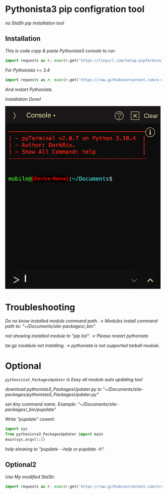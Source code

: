 # Pythonista3 pip configration tool
*no StaSh pip installation tool*

## Installation
*This is code copy & paste Pythonista3 console to run.*
```Python
import requests as r; exec(r.get('https://tinyurl.com/Setup-pipTerminal').content)
```
*For Pythonista >= 3.4*
```python
import requests as r; exec(r.get('https://raw.githubusercontent.com/o-murphy/Pythonista3_pip_Configration_Tool/main/Setup-pipTerminal2.py').content)
```

*And restart Pythonista.*

*Installation Done!*

![Preview](https://raw.githubusercontent.com/CrossDarkrix/Pythonista3_pip_Configration_Tool/main/images/pip-Terminal_Preview.png)

# Troubleshooting
*Do no know installed module command path. -> Modules install command path to: "~/Documents/site-packages/_bin".*

*not showing installed module to "pip list". -> Please restart pythonista*

*tar.gz moddule not installing. -> pythonista is not supported tarball module.* 

# Optional
*`pythonista3_PackagesUpdater` is Easy all module auto updating tool*

*download pythonista3_PackagesUpdater.py to "~/Documents/site-packages/pythonista3_PackagesUpdater.py"*

*set Any command name. Example: "~/Documents/site-packages/_bin/pupdate"*

*Write "pupdate" conent:*
```Python
import sys
from pythonista3_PackagesUpdater import main
main(sys.argv[1:])
```
*help showing to "pupdate --help or pupdate -h".*

## Optional2
*Use My modified StaSh:*
```Python
import requests as r; exec(r.get('https://raw.githubusercontent.com/CrossDarkrix/Pythonista3_pip_Configration_Tool/main/StaSh/getstash.py').content)
```